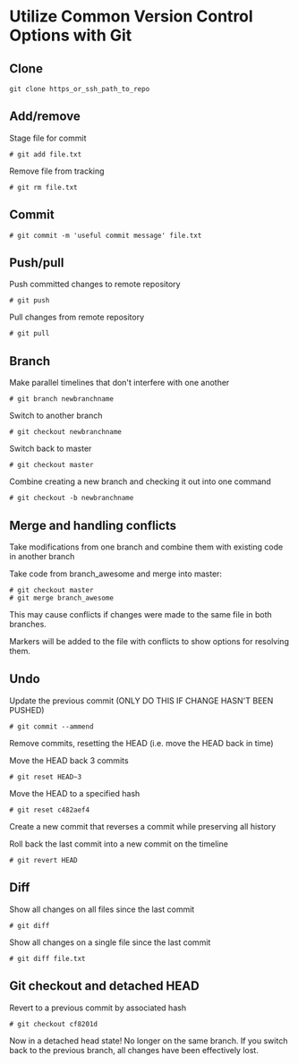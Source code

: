 # Utilize Common Version Control Options with Git

## Clone

```
git clone https_or_ssh_path_to_repo
```

## Add/remove

Stage file for commit

```
# git add file.txt
```

Remove file from tracking

```
# git rm file.txt
```

## Commit


```
# git commit -m 'useful commit message' file.txt
```

## Push/pull

Push committed changes to remote repository

```
# git push
```

Pull changes from remote repository

```
# git pull
```


## Branch

Make parallel timelines that don't interfere with one another

```
# git branch newbranchname
```

Switch to another branch

```
# git checkout newbranchname
```

Switch back to master

```
# git checkout master
```

Combine creating a new branch and checking it out into one command

```
# git checkout -b newbranchname
```

## Merge and handling conflicts

Take modifications from one branch and combine them with existing code in another branch

Take code from branch_awesome and merge into master:

```
# git checkout master
# git merge branch_awesome
```

This may cause conflicts if changes were made to the same file in both branches.

Markers will be added to the file with conflicts to show options for resolving them.

## Undo

Update the previous commit (ONLY DO THIS IF CHANGE HASN'T BEEN PUSHED)

```
# git commit --ammend
```

Remove commits, resetting the HEAD (i.e. move the HEAD back in time)

Move the HEAD back 3 commits

```
# git reset HEAD~3
```

Move the HEAD to a specified hash

```
# git reset c482aef4
```

Create a new commit that reverses a commit while preserving all history

Roll back the last commit into a new commit on the timeline

```
# git revert HEAD
```


## Diff

Show all changes on all files since the last commit

```
# git diff
```

Show all changes on a single file since the last commit

```
# git diff file.txt
```

## Git checkout and detached HEAD

Revert to a previous commit by associated hash

```
# git checkout cf8201d
```

Now in a detached head state! No longer on the same branch. If you switch back to the previous branch, all changes have been effectively lost.
